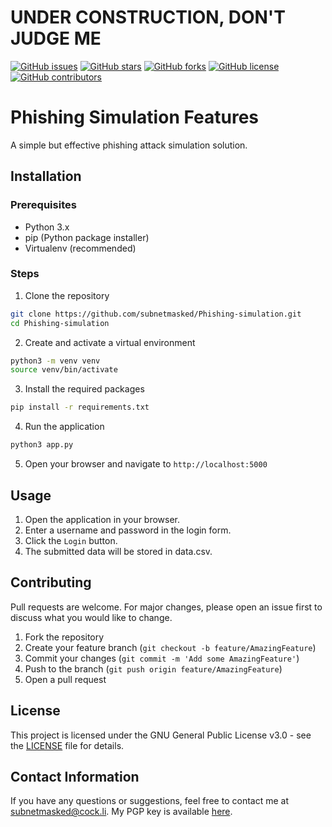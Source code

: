 # UNDER CONSTRUCTION, DON'T JUDGE ME

[![GitHub issues](https://img.shields.io/github/issues/subnetmasked/Phishing-simulation)](https://github.com/subnetmasked/Phishing-simulation/issues)
[![GitHub stars](https://img.shields.io/github/stars/subnetmasked/Phishing-simulation)](https://github.com/subnetmasked/Phishing-simulation/stargazers)
[![GitHub forks](https://img.shields.io/github/forks/subnetmasked/Phishing-simulation)](https://github.com/subnetmasked/Phishing-simulation/network)
[![GitHub license](https://img.shields.io/github/license/subnetmasked/Phishing-simulation)](https://github.com/subnetmasked/Phishing-simulation/blob/main/LICENSE)
[![GitHub contributors](https://img.shields.io/github/contributors/subnetmasked/Phishing-simulation)](https://github.com/subnetmasked/Phishing-simulation/graphs/contributors)

# Phishing Simulation Features

A simple but effective phishing attack simulation solution.

## Installation

### Prerequisites

- Python 3.x
- pip (Python package installer)
- Virtualenv (recommended)

### Steps

1. Clone the repository

```bash
git clone https://github.com/subnetmasked/Phishing-simulation.git
cd Phishing-simulation
```
2. Create and activate a virtual environment

```bash
python3 -m venv venv
source venv/bin/activate
```
3. Install the required packages

```bash
pip install -r requirements.txt
```
4. Run the application

```bash
python3 app.py
```
5. Open your browser and navigate to `http://localhost:5000`

## Usage
1. Open the application in your browser.
2. Enter a username and password in the login form.
3. Click the `Login` button.
4. The submitted data will be stored in data.csv.

## Contributing
Pull requests are welcome. For major changes, please open an issue first to discuss what you would like to change.

1. Fork the repository
2. Create your feature branch (`git checkout -b feature/AmazingFeature`)
3. Commit your changes (`git commit -m 'Add some AmazingFeature'`)
4. Push to the branch (`git push origin feature/AmazingFeature`)
5. Open a pull request

## License
This project is licensed under the GNU General Public License v3.0 - see the [LICENSE](LICENSE) file for details.

## Contact Information
If you have any questions or suggestions, feel free to contact me at [subnetmasked@cock.li](mailto:subnetmasked@cock.li).
My PGP key is available [here](https://keys.openpgp.org/search?q=subnetmasked%40cock.li).

